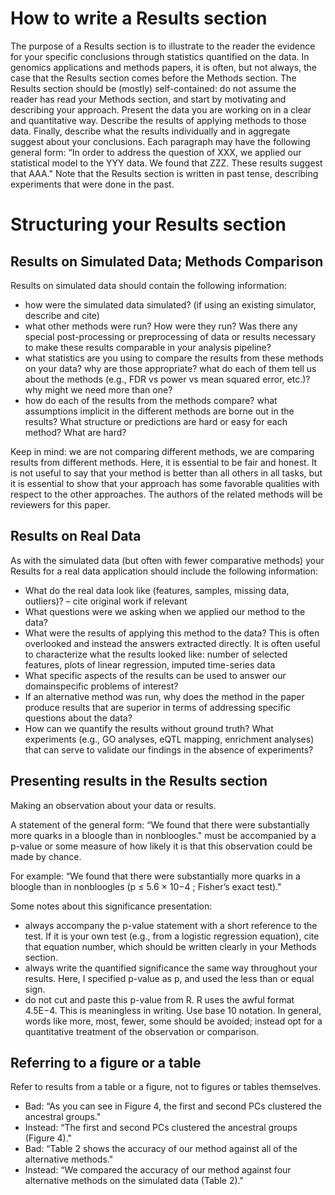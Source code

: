 # How to write a Results section

The purpose of a Results section is to illustrate to the reader the evidence for
your specific conclusions through statistics quantified on the data. In genomics
applications and methods papers, it is often, but not always, the case that the
Results section comes before the Methods section. The Results section should
be (mostly) self-contained: do not assume the reader has read your Methods
section, and start by motivating and describing your approach. Present the
data you are working on in a clear and quantitative way. Describe the results of
applying methods to those data. Finally, describe what the results individually
and in aggregate suggest about your conclusions. Each paragraph may have the
following general form: “In order to address the question of XXX, we applied our
statistical model to the YYY data. We found that ZZZ. These results suggest
that AAA." Note that the Results section is written in past tense, describing
experiments that were done in the past.

# Structuring your Results section

## Results on Simulated Data; Methods Comparison

Results on simulated data should contain the following information:
- how were the simulated data simulated? (if using an existing simulator,
describe and cite)
- what other methods were run? How were they run? Was there any special
post-processing or preprocessing of data or results necessary to make these
results comparable in your analysis pipeline?
- what statistics are you using to compare the results from these methods
on your data? why are those appropriate? what do each of them tell us
about the methods (e.g., FDR vs power vs mean squared error, etc.)? why
might we need more than one?
- how do each of the results from the methods compare? what assumptions
implicit in the different methods are borne out in the results? What
structure or predictions are hard or easy for each method? What are
hard?

Keep in mind: we are not comparing different methods, we are comparing results
from different methods. Here, it is essential to be fair and honest. It is not useful
to say that your method is better than all others in all tasks, but it is essential
to show that your approach has some favorable qualities with respect to the
other approaches. The authors of the related methods will be reviewers for this
paper.

## Results on Real Data

As with the simulated data (but often with fewer comparative methods) your
Results for a real data application should include the following information:
- What do the real data look like (features, samples, missing data, outliers)?
– cite original work if relevant
- What questions were we asking when we applied our method to the data?
- What were the results of applying this method to the data? This is often
overlooked and instead the answers extracted directly. It is often useful
to characterize what the results looked like: number of selected features,
plots of linear regression, imputed time-series data
- What specific aspects of the results can be used to answer our domainspecific problems of interest?
- If an alternative method was run, why does the method in the paper
produce results that are superior in terms of addressing specific questions
about the data?
- How can we quantify the results without ground truth? What experiments
(e.g., GO analyses, eQTL mapping, enrichment analyses) that can serve
to validate our findings in the absence of experiments?

## Presenting results in the Results section
Making an observation about your data or results.

A statement of the general form:
“We found that there were substantially more quarks in a bloogle than in nonbloogles."
must be accompanied by a p-value or some measure of how likely it is that this
observation could be made by chance. 

For example:
“We found that there were substantially more quarks in a bloogle than in nonbloogles (p ≤ 5.6 × 10−4
; Fisher’s exact test)."

Some notes about this significance presentation:
- always accompany the p-value statement with a short reference to the
test. If it is your own test (e.g., from a logistic regression equation), cite
that equation number, which should be written clearly in your Methods
section.
- always write the quantified significance the same way throughout your
results. Here, I specified p-value as p, and used the less than or equal
sign.
- do not cut and paste this p-value from R. R uses the awful format 4.5E−4.
This is meaningless in writing. Use base 10 notation.
In general, words like more, most, fewer, some should be avoided; instead opt
for a quantitative treatment of the observation or comparison.

## Referring to a figure or a table
Refer to results from a table or a figure, not to figures or tables themselves.
- Bad: “As you can see in Figure 4, the first and second PCs clustered the
ancestral groups."
- Instead: “The first and second PCs clustered the ancestral groups (Figure
4)."
- Bad: “Table 2 shows the accuracy of our method against all of the alternative methods."
- Instead: “We compared the accuracy of our method against four alternative methods on the simulated data (Table 2)."

